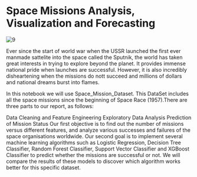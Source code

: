 # Space Missions Analysis, Visualization and Forecasting

![9](https://user-images.githubusercontent.com/69224996/97102046-60ff9980-165f-11eb-8f0b-6a31c3bbb2e2.png)

Ever since the start of world war when the USSR launched the first ever manmade sattelite into the space called the Sputnik, the world has taken great interests in trying to explore beyond the planet. It provides immense national pride when launches are successful. However, it is also incredibly disheartening when the missions do nott succeed and millions of dollars and national dreams burst into flames.

In this notebook we will use Space_Mission_Dataset. This DataSet includes all the space missions since the beginning of Space Race (1957).There are three parts to our report, as follows:

Data Cleaning and Feature Engineering
Exploratory Data Analysis
Prediction of Mission Status
Our first objective is to find out the number of missions versus different features, and analyze various successes and failures of the space organisations worldwide. Our second goal is to implement several machine learning algorithms such as Logistic Regression, Decision Tree Classifier, Random Forest Classifier, Support Vector Classifier and XGBoost Classifier to predict whether the missions are successful or not. We will compare the results of these models to discover which algorithm works better for this specific dataset.
